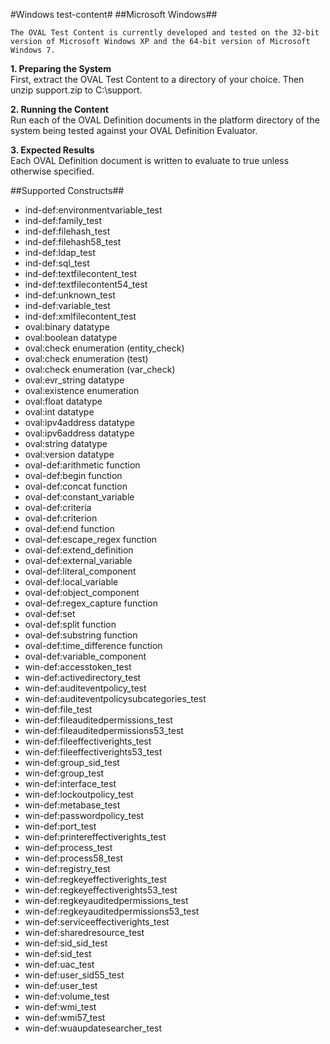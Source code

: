 #Windows test-content#
##Microsoft Windows##

    The OVAL Test Content is currently developed and tested on the 32-bit version of Microsoft Windows XP and the 64-bit version of Microsoft Windows 7.  

<strong>1. Preparing the System</strong>  
First, extract the OVAL Test Content to a directory of your choice. Then unzip support.zip to C:\support.

<strong>2. Running the Content</strong>  
Run each of the OVAL Definition documents in the platform directory of the system being tested against your OVAL Definition Evaluator.

<strong>3. Expected Results</strong>  
Each OVAL Definition document is written to evaluate to true unless otherwise specified.

##Supported Constructs##
* ind-def:environmentvariable_test
* ind-def:family_test
* ind-def:filehash_test
* ind-def:filehash58_test
* ind-def:ldap_test
* ind-def:sql_test
* ind-def:textfilecontent_test
* ind-def:textfilecontent54_test
* ind-def:unknown_test
* ind-def:variable_test
* ind-def:xmlfilecontent_test
* oval:binary datatype
* oval:boolean datatype
* oval:check enumeration (entity_check)
* oval:check enumeration (test)
* oval:check enumeration (var_check)
* oval:evr_string datatype
* oval:existence enumeration
* oval:float datatype
* oval:int datatype
* oval:ipv4address datatype
* oval:ipv6address datatype
* oval:string datatype
* oval:version datatype
* oval-def:arithmetic function
* oval-def:begin function
* oval-def:concat function
* oval-def:constant_variable
* oval-def:criteria
* oval-def:criterion
* oval-def:end function
* oval-def:escape_regex function
* oval-def:extend_definition
* oval-def:external_variable
* oval-def:literal_component
* oval-def:local_variable
* oval-def:object_component
* oval-def:regex_capture function
* oval-def:set
* oval-def:split function
* oval-def:substring function
* oval-def:time_difference function
* oval-def:variable_component
* win-def:accesstoken_test
* win-def:activedirectory_test
* win-def:auditeventpolicy_test
* win-def:auditeventpolicysubcategories_test
* win-def:file_test
* win-def:fileauditedpermissions_test
* win-def:fileauditedpermissions53_test
* win-def:fileeffectiverights_test
* win-def:fileeffectiverights53_test
* win-def:group_sid_test
* win-def:group_test
* win-def:interface_test
* win-def:lockoutpolicy_test
* win-def:metabase_test
* win-def:passwordpolicy_test
* win-def:port_test
* win-def:printereffectiverights_test
* win-def:process_test
* win-def:process58_test
* win-def:registry_test
* win-def:regkeyeffectiverights_test
* win-def:regkeyeffectiverights53_test
* win-def:regkeyauditedpermissions_test
* win-def:regkeyauditedpermissions53_test
* win-def:serviceeffectiverights_test
* win-def:sharedresource_test
* win-def:sid_sid_test
* win-def:sid_test
* win-def:uac_test
* win-def:user_sid55_test
* win-def:user_test
* win-def:volume_test
* win-def:wmi_test
* win-def:wmi57_test
* win-def:wuaupdatesearcher_test
